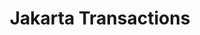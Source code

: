 ---
title: "Jakarta Transactions"
summary: "Jakarta Transactions defines a standard that allows the demarcation of transactions and the transactional coordination of XA-aware resource managers as described in the X/Open XA-specification and mapped to the Java SE XAResource interface within Java applications."
---